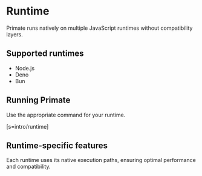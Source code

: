 # Runtime

Primate runs natively on multiple JavaScript runtimes without compatibility layers.

## Supported runtimes

* Node.js
* Deno
* Bun

## Running Primate

Use the appropriate command for your runtime.

[s=intro/runtime]

## Runtime-specific features

Each runtime uses its native execution paths, ensuring optimal performance and compatibility.